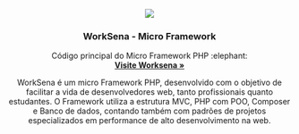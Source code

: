 <p align="center">
  <a href="http://www.worksena.xyz">
    <img src="http://walderlan.xyz/Worksena.png">
  </a>
  <h3 align="center">WorkSena - Micro Framework</h3>

  <p align="center">
    Código principal do Micro Framework PHP :elephant:
    <br>
    <a href="http://www.worksena.xyz"><strong>Visite Worksena &raquo;</strong></a>
  </p>
</p>
<p align="center">
  WorkSena é um micro Framework PHP, desenvolvido com o objetivo de facilitar a vida de desenvolvedores web, tanto profissionais   quanto estudantes. O Framework utiliza a estrutura MVC, PHP com POO, Composer e Banco de dados, contando também com padrões de   projetos especializados em performance de alto desenvolvimento na web.</p>
